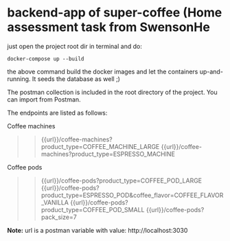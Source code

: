 
# backend-app of super-coffee (Home assessment task from SwensonHe

just open the project root dir in terminal and do:

```
docker-compose up --build
```

the above command build the docker images and let the containers up-and-running. It seeds the database as well ;)

The postman collection is included in the root directory of the project. You can import from Postman.

The endpoints are listed as follows:

Coffee machines
>> {{url}}/coffee-machines?product_type=COFFEE_MACHINE_LARGE
>> {{url}}/coffee-machines?product_type=ESPRESSO_MACHINE


Coffee pods
>> {{url}}/coffee-pods?product_type=COFFEE_POD_LARGE
>> {{url}}/coffee-pods?product_type=ESPRESSO_POD&coffee_flavor=COFFEE_FLAVOR_VANILLA
>> {{url}}/coffee-pods?product_type=COFFEE_POD_SMALL
>> {{url}}/coffee-pods?pack_size=7

**Note:** url is a postman variable with value: http://localhost:3030
